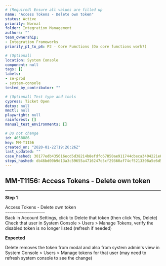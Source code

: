 ```yaml
---
# (Required) Ensure all values are filled up
name: "Access Tokens - Delete own token"
status: Active
priority: Normal
folder: Integration Management
authors: ""
team_ownership:
- Integration Frameworks
priority_p1_to_p4: P2 - Core Functions (Do core functions work?)

# (Optional)
location: System Console
component: null
tags: []
labels:
- se-prod
- system-console
tested_by_contributor: ""

# (Optional) Test type and tools
cypress: Ticket Open
detox: null
mmctl: null
playwright: null
rainforest: []
manual_test_environments: []

# Do not change
id: 4058886
key: MM-T1156
created_on: "2020-01-22T19:26:26Z"
last_updated: ""
case_hashed: 30177edb435616ecd5d38214b8efdfc67850ae911744cbeca3404221e80df92a04144da9926d29e603ebce1cfadb5c92
steps_hashed: db46bd00b9d13a3c59655a4716247c5cf29360af74cf5213308a5e6d589ed50ad50c37481977acdbf11ada41b1a5e0a2
---
```


<!-- (Auto-generated) Based on frontmatter's "key" and "name" -->

## MM-T1156: Access Tokens - Delete own token

---

**Step 1**

Access Tokens - Delete own token\
\--------------------\
Back in Account Settings, click to Delete that token (then click Yes, Delete)\
Check that user in System Console > Users > Manage Tokens, verify the disabled token is no longer listed (refresh if needed)

**Expected**

Delete removes the token from modal and also from system admin's view in System Console > Users > Manage tokens for that user (may need to refresh system console to see the change)
